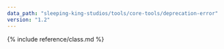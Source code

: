 ```yaml
---
data_path: "sleeping-king-studios/tools/core-tools/deprecation-error"
version: "1.2"
---
```


{% include reference/class.md %}
